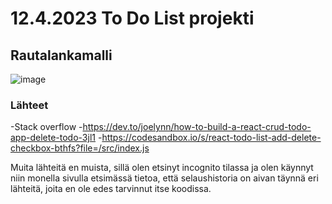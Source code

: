 # 12.4.2023 To Do List projekti  

## Rautalankamalli
![image](https://github.com/PeetuVainio/reactApp/assets/113332683/66304eab-b787-4098-8d02-f8fc31fe5999)  

### Lähteet
-Stack overflow
-https://dev.to/joelynn/how-to-build-a-react-crud-todo-app-delete-todo-3jl1
-https://codesandbox.io/s/react-todo-list-add-delete-checkbox-bthfs?file=/src/index.js

Muita lähteitä en muista, sillä olen etsinyt incognito tilassa ja olen käynnyt niin monella sivulla etsimässä tietoa, että selaushistoria on aivan täynnä eri lähteitä, joita en ole edes tarvinnut itse koodissa.
